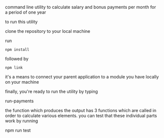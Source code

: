 command line utility to calculate salary and bonus payments per month for a period of one year

to run this utility

clone the repository to your local machine 

run 

``` npm install ```

followed by

``` npm link ```

it's a means to connect your parent application to a module you have locally on your machine

finally, you're ready to run the utility by typing 

run-payments

the function  which produces the output has 3 functions which are called in order to calculate various elements.
you can test that these individual parts work by running

npm run test




